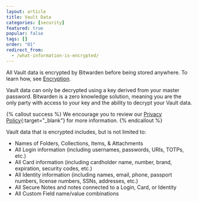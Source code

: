 ```yaml
---
layout: article
title: Vault Data
categories: [security]
featured: true
popular: false
tags: []
order: "01"
redirect_from:
  - /what-information-is-encrypted/
---
```


All Vault data is encrypted by Bitwarden before being stored anywhere. To learn how, see [Encryption]({{site.baseurl}}/what-encryption-is-used/).

Vault data can only be decrypted using a key derived from your master password. Bitwarden is a zero knowledge solution, meaning you are the only party with access to your key and the ability to decrypt your Vault data.

{% callout success %}
We encourage you to review our [Privacy Policy](https://bitwarden.com/privacy){:target="\_blank"} for more information.
{% endcallout %}

Vault data that is encrypted includes, but is not limited to:

- Names of Folders, Collections, Items, & Attachments
- All Login information (including usernames, passwords, URIs, TOTPs, etc.)
- All Card information (including cardholder name, number, brand, expiration, security codes, etc.)
- All Identity information (including names, email, phone, passport numbers, license numbers, SSNs, addresses, etc.)
- All Secure Notes and notes connected to a Login, Card, or Identity
- All Custom Field name/value combinations
